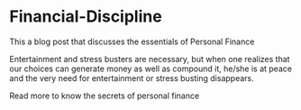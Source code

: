 # Financial-Discipline
This a blog post that discusses the essentials of Personal Finance

Entertainment and stress busters are necessary, but when one realizes that our choices can generate money as well as compound it, he/she is at peace and the very need for entertainment or stress busting disappears.

Read more to know the secrets of personal finance
